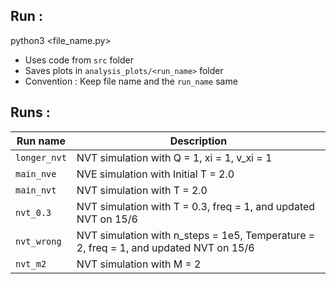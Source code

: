 ## Run :

python3 <file_name.py>

- Uses code from `src` folder
- Saves plots in `analysis_plots/<run_name>` folder
- Convention : Keep file name and the `run_name` same

## Runs : 

| Run name  | Description   |
|-----------|---------------|
|`longer_nvt` | NVT simulation with Q = 1, xi = 1, v_xi = 1 |
|`main_nve` | NVE simulation with Initial T = 2.0 |
|`main_nvt` | NVT simulation with T = 2.0   |
|`nvt_0.3` | NVT simulation with T = 0.3, freq = 1, and updated NVT on 15/6   |
|`nvt_wrong` | NVT simulation with n_steps = 1e5, Temperature = 2, freq = 1, and updated NVT on 15/6   |
|`nvt_m2` | NVT simulation with M = 2  |


